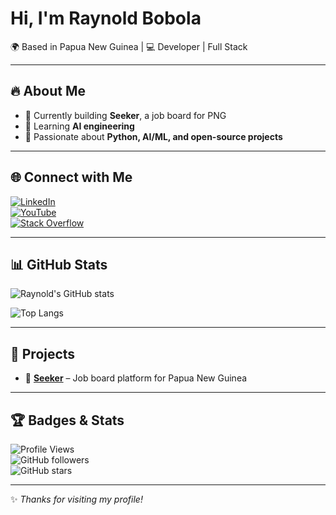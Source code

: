 # Hi, I'm Raynold Bobola  

🌍 Based in Papua New Guinea | 💻 Developer | Full Stack 

---

## 🔥 About Me
- 💼 Currently building **Seeker**, a job board for PNG  
- 🌱 Learning **AI engineering**  
- 🎯 Passionate about **Python, AI/ML, and open-source projects**    

---

## 🌐 Connect with Me
[![LinkedIn](https://img.shields.io/badge/LinkedIn-0077B5?logo=linkedin&logoColor=white)](https://www.linkedin.com/in/raynold-bobola-740b64341)  
[![YouTube](https://img.shields.io/badge/YouTube-FF0000?logo=youtube&logoColor=white)](https://youtube.com/@ViReels-i8q)  
[![Stack Overflow](https://img.shields.io/badge/Stack%20Overflow-FE7A16?logo=stack-overflow&logoColor=white)](https://stackoverflow.com/users/13772807/ray)
  

---

## 📊 GitHub Stats
![Raynold's GitHub stats](https://github-readme-stats.vercel.app/api?username=ray743&show_icons=true&theme=radical)  

![Top Langs](https://github-readme-stats.vercel.app/api/top-langs/?username=ray743&layout=compact&theme=radical)  

---

## 🚀 Projects
- 🔎 [**Seeker**](https://github.com/raynoldbobola/seeker) – Job board platform for Papua New Guinea  

---

## 🏆 Badges & Stats
![Profile Views](https://komarev.com/ghpvc/?username=ray743&color=blue)  
![GitHub followers](https://img.shields.io/github/followers/ray743?style=social)  
![GitHub stars](https://img.shields.io/github/stars/ray743?style=social)  

---
✨ *Thanks for visiting my profile!*  
